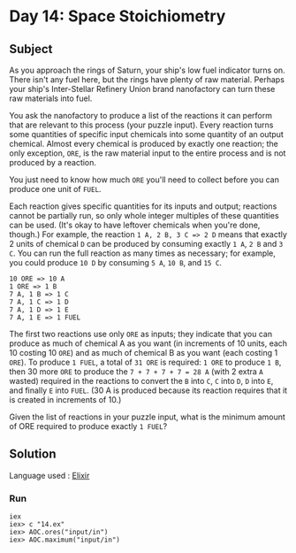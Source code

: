 # Day 14: Space Stoichiometry

## Subject

As you approach the rings of Saturn, your ship's low fuel indicator turns on.
There isn't any fuel here, but the rings have plenty of raw material. Perhaps
your ship's Inter-Stellar Refinery Union brand nanofactory can turn these raw
materials into fuel.

You ask the nanofactory to produce a list of the reactions it can perform
that are relevant to this process (your puzzle input). Every reaction turns
some quantities of specific input chemicals into some quantity of an output
chemical. Almost every chemical is produced by exactly one reaction; the only
exception, `ORE`, is the raw material input to the entire process and is not
produced by a reaction.

You just need to know how much `ORE` you'll need to collect before you can
produce one unit of `FUEL`.

Each reaction gives specific quantities for its inputs and output; reactions
cannot be partially run, so only whole integer multiples of these quantities
can be used. (It's okay to have leftover chemicals when you're done, though.)
For example, the reaction `1 A, 2 B, 3 C => 2 D` means that exactly 2 units
of chemical `D` can be produced by consuming exactly `1 A`, `2 B` and `3 C`. You can
run the full reaction as many times as necessary; for example, you could
produce `10 D` by consuming `5 A`, `10 B`, and `15 C`.

    10 ORE => 10 A
    1 ORE => 1 B
    7 A, 1 B => 1 C
    7 A, 1 C => 1 D
    7 A, 1 D => 1 E
    7 A, 1 E => 1 FUEL

The first two reactions use only `ORE` as inputs; they indicate that you can
produce as much of chemical A as you want (in increments of 10 units, each 10
costing 10 `ORE`) and as much of chemical B as you want (each costing 1
`ORE`). To produce `1 FUEL`, a total of `31 ORE` is required: `1 ORE` to
produce `1 B`, then 30 more `ORE` to produce the `7 + 7 + 7 + 7 = 28 A` (with
2 extra `A` wasted) required in the reactions to convert the `B` into `C`,
`C` into `D`, `D` into `E`, and finally `E` into `FUEL`. (30 A is produced
because its reaction requires that it is created in increments of 10.)

Given the list of reactions in your puzzle input, what is the minimum amount
of ORE required to produce exactly `1 FUEL`?

## Solution

Language used : [Elixir](https://elixir-lang.org/)

### Run

    iex
    iex> c "14.ex"
    iex> AOC.ores("input/in")
    iex> AOC.maximum("input/in")

